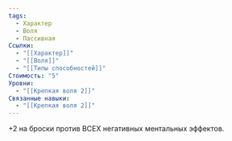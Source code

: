 ```yaml
---
tags:
  - Характер
  - Воля
  - Пассивная
Ссылки:
  - "[[Характер]]"
  - "[[Воля]]"
  - "[[Типы способностей]]"
Стоимость: "5"
Уровни:
  - "[[Крепкая воля 2]]"
Связанные навыки:
  - "[[Крепкая воля 2]]"
---
```

+2 на броски против ВСЕХ негативных ментальных эффектов.